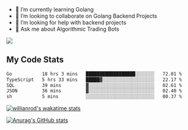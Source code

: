 
- 🌱 I’m currently learning Golang
- 👯 I’m looking to collaborate on Golang Backend Projects
- 🤔 I’m looking for help with backend projects
- 💬 Ask me about Algorithmic Trading Bots

![](https://github-profile-trophy.vercel.app/?username=kevinbarrero)

## My Code Stats

<!--START_SECTION:waka-->

```txt
Go           18 hrs 3 mins   ██████████████████░░░░░░░   72.01 %
TypeScript   5 hrs 33 mins   █████▓░░░░░░░░░░░░░░░░░░░   22.17 %
SQL          39 mins         ▓░░░░░░░░░░░░░░░░░░░░░░░░   02.61 %
JSON         36 mins         ▓░░░░░░░░░░░░░░░░░░░░░░░░   02.40 %
sh           5 mins          ░░░░░░░░░░░░░░░░░░░░░░░░░   00.37 %
```

<!--END_SECTION:waka-->

[![willianrod's wakatime stats](https://github-readme-stats.vercel.app/api/wakatime?username=holdandup&layout=compact&theme=react&custom_title=Wakatime%20All%20Time%20Stats&langs_count=8)](https://github.com/anuraghazra/github-readme-stats)

[![Anurag's GitHub stats](https://github-readme-stats.vercel.app/api?username=Kevinbarrero)](https://github.com/anuraghazra/github-readme-stats)




